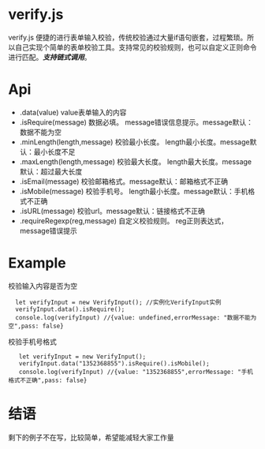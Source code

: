 # verify.js
verify.js 便捷的进行表单输入校验，传统校验通过大量if语句嵌套，过程繁琐。所以自己实现个简单的表单校验工具。支持常见的校验规则，也可以自定义正则命令进行匹配。***支持链式调用***。
# Api

* .data(value) value表单输入的内容
* .isRequire(message) 数据必填。 message错误信息提示。message默认：数据不能为空
* .minLength(length,message) 校验最小长度。 length最小长度。message默认：最小长度不足
* .maxLength(length,message) 校验最大长度。 length最大长度。message默认：超过最大长度
* .isEmail(message) 校验邮箱格式。message默认：邮箱格式不正确
* .isMobile(message) 校验手机号。 length最小长度。message默认：手机格式不正确
* .isURL(message) 校验url。message默认：链接格式不正确
* .requireRegexp(reg,message) 自定义校验规则。 reg正则表达式，message错误提示
# Example
校验输入内容是否为空
```
  let verifyInput = new VerifyInput(); //实例化VerifyInput实例
  verifyInput.data().isRequire();
  console.log(verifyInput) //{value: undefined,errorMessage: "数据不能为空",pass: false}
```
校验手机号格式
```
   let verifyInput = new VerifyInput();
   verifyInput.data("1352368855").isRequire().isMobile();
   console.log(verifyInput) //{value: "1352368855",errorMessage: "手机格式不正确",pass: false}
```
# 结语
剩下的例子不在写，比较简单，希望能减轻大家工作量

